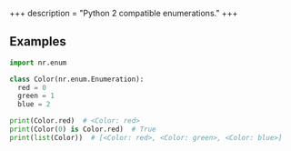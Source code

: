 +++
description = "Python 2 compatible enumerations."
+++

## Examples

```python
import nr.enum

class Color(nr.enum.Enumeration):
  red = 0
  green = 1
  blue = 2

print(Color.red)  # <Color: red>
print(Color(0) is Color.red)  # True
print(list(Color))  # [<Color: red>, <Color: green>, <Color: blue>]
```
